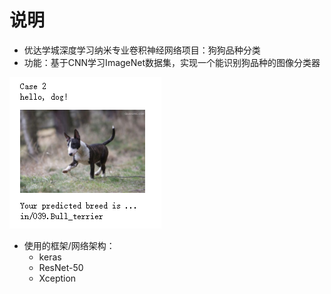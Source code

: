 [//]: # (Image References)

[image1]: ./images/case2.png "Sample Output"

# 说明
* 优达学城深度学习纳米专业卷积神经网络项目：狗狗品种分类
* 功能：基于CNN学习ImageNet数据集，实现一个能识别狗品种的图像分类器

![Sample Output][image1]

* 使用的框架/网络架构：
  * keras
  * ResNet-50
  * Xception


